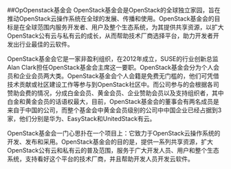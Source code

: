 ##OpOpenstack基金会
OpenStack基金会是OpenStack的全球独立家园，旨在推动OpenStack云操作系统在全球的发展、传播和使用。OpenStack基金会的目标是在全球范围内服务开发者、用户及整个生态系统，为其提供共享资源，以扩大OpenStack公有云与私有云的成长，从而帮助技术厂商选择平台，助力开发者开发出行业最佳的云软件。

OpenStack基金会它是一家非盈利组织，在2012年成立，SUSE的行业创新总监Alan Clark担任OpenStack基金会主席这一要职。OpenStack基金会分为个人会员和企业会员两大类。OpenStack基金会个人会籍是免费无门槛的，他们可凭借技术贡献或社区建设工作等参与到OpenStack社区中。而公司参与的会根据各司赞助会费的情况，分成白金会员、黄金会员、企业赞助会员以及支持组织者，其中白金和黄金会员的话语权最大，目前，OpenStack基金会的董事会有两名成员是来自于中国的公司，而整个基金会中黄金会员级别的公司中中国企业已经占据到3家，他们分别是华为、EasyStack和UnitedStack有云。

OpenStack基金会一门心思扑在一个项目上：它致力于OpenStack云操作系统的开发、发布和采用。OpenStack基金会的目的是，提供一系列共享资源，扩大OpenStack公有云和私有云的普及范围，服务于广大开发人员、用户和整个生态系统，支持看好这个平台的技术厂商，并且帮助开发人员开发云软件。
